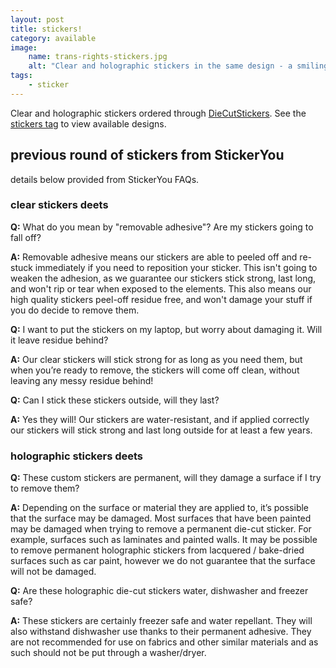 ```yaml
---
layout: post
title: stickers!
category: available
image:
    name: trans-rights-stickers.jpg
    alt: "Clear and holographic stickers in the same design - a smiling skull with speech bubble reading 'trans rights!'"
tags:
    - sticker
---
```


Clear and holographic stickers ordered through [DieCutStickers](diecutstickers.com). See the [stickers tag](tag/sticker) to view available designs.

## previous round of stickers from StickerYou

details below provided from StickerYou FAQs.

### clear stickers deets

**Q:** What do you mean by "removable adhesive"? Are my stickers going to fall off?

**A:** Removable adhesive means our stickers are able to peeled off and re-stuck immediately if you need to reposition your sticker. This isn't going to weaken the adhesion, as we guarantee our stickers stick strong, last long, and won't rip or tear when exposed to the elements. This also means our high quality stickers peel-off residue free, and won't damage your stuff if you do decide to remove them. 

**Q:** I want to put the stickers on my laptop, but worry about damaging it. Will it leave residue behind?

**A:** Our clear stickers will stick strong for as long as you need them, but when you’re ready to remove, the stickers will come off clean, without leaving any messy residue behind!

**Q:** Can I stick these stickers outside, will they last?

**A:** Yes they will! Our stickers are water-resistant, and if applied correctly our stickers will stick strong and last long outside for at least a few years.

### holographic stickers deets

**Q:** These custom stickers are permanent, will they damage a surface if I try to remove them?

**A:** Depending on the surface or material they are applied to, it’s possible that the surface may be damaged. Most surfaces that have been painted may be damaged when trying to remove a permanent die-cut sticker. For example, surfaces such as laminates and painted walls. It may be possible to remove permanent holographic stickers from lacquered / bake-dried surfaces such as car paint, however we do not guarantee that the surface will not be damaged.

**Q:** Are these holographic die-cut stickers water, dishwasher and freezer safe?

**A:** These stickers are certainly freezer safe and water repellant. They will also withstand dishwasher use thanks to their permanent adhesive. They are not recommended for use on fabrics and other similar materials and as such should not be put through a washer/dryer.
